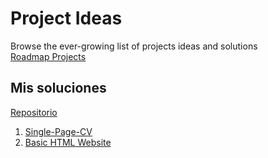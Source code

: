 # Project Ideas
Browse the ever-growing list of projects ideas and solutions  
[Roadmap Projects](https://roadmap.sh/projects)  

## Mis soluciones
[Repositorio](https://github.com/DiegoCMJava/Roadmaps-projects)    
1. [Single-Page-CV](https://github.com/DiegoCMJava/Roadmaps-projects/tree/main/Single-Page-CV)
2. [Basic HTML Website](https://github.com/DiegoCMJava/Roadmaps-projects/tree/main/2-html-webside)
